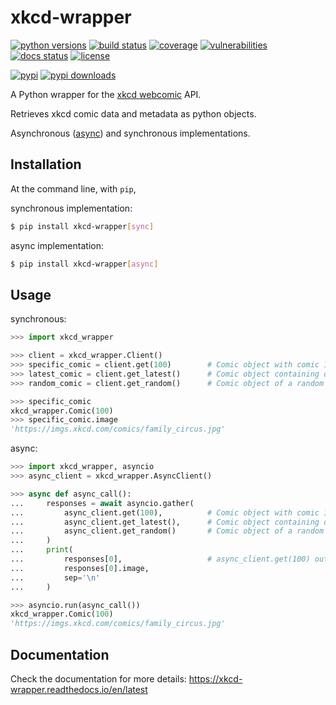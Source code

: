 # xkcd-wrapper
[![python versions](https://img.shields.io/pypi/pyversions/xkcd-wrapper "supported python versions")](https://pypi.org/project/xkcd-wrapper)
[![build status](https://github.com/Kronopt/xkcd-wrapper/workflows/CI/badge.svg "build status")](https://github.com/Kronopt/xkcd-wrapper/actions?query=workflow%3ACI)
[![coverage](https://codecov.io/gh/Kronopt/xkcd-wrapper/branch/master/graph/badge.svg "code coverage")](https://codecov.io/gh/Kronopt/xkcd-wrapper)
[![vulnerabilities](https://snyk.io/test/github/Kronopt/xkcd-wrapper/badge.svg?targetFile=requirements.txt)](https://snyk.io/test/github/Kronopt/xkcd-wrapper?targetFile=requirements.txt)
[![docs status](https://readthedocs.org/projects/xkcd-wrapper/badge/?version=latest "documentation build status")](https://xkcd-wrapper.readthedocs.io/en/latest/)
[![license](https://img.shields.io/pypi/l/xkcd-wrapper "license")](https://github.com/Kronopt/xkcd-wrapper/blob/master/LICENSE)

[![pypi](https://img.shields.io/pypi/v/xkcd-wrapper "pypi package")](https://pypi.org/project/xkcd-wrapper)
[![pypi downloads](https://img.shields.io/pypi/dm/xkcd-wrapper "pypi downloads")](https://pypi.org/project/xkcd-wrapper)

A Python wrapper for the [xkcd webcomic](https://xkcd.com/) API.

Retrieves xkcd comic data and metadata as python objects.

Asynchronous ([async](https://docs.python.org/3/library/asyncio.html)) and synchronous implementations.

## Installation
At the command line, with `pip`,

synchronous implementation:
```sh
$ pip install xkcd-wrapper[sync]
```

async implementation:
```sh
$ pip install xkcd-wrapper[async]
```

## Usage

synchronous:
```python
>>> import xkcd_wrapper

>>> client = xkcd_wrapper.Client()
>>> specific_comic = client.get(100)        # Comic object with comic 100 data
>>> latest_comic = client.get_latest()      # Comic object containing data of the latest xkcd comic
>>> random_comic = client.get_random()      # Comic object of a random comic

>>> specific_comic
xkcd_wrapper.Comic(100)
>>> specific_comic.image
'https://imgs.xkcd.com/comics/family_circus.jpg'
```

async:
```python
>>> import xkcd_wrapper, asyncio
>>> async_client = xkcd_wrapper.AsyncClient()

>>> async def async_call():
...     responses = await asyncio.gather(
...         async_client.get(100),          # Comic object with comic 100 data
...         async_client.get_latest(),      # Comic object containing data of the latest xkcd comic
...         async_client.get_random()       # Comic object of a random comic
...     )
...     print(
...         responses[0],                   # async_client.get(100) output
...         responses[0].image,
...         sep='\n'
...     )

>>> asyncio.run(async_call())
xkcd_wrapper.Comic(100)
'https://imgs.xkcd.com/comics/family_circus.jpg'
```

## Documentation
Check the documentation for more details: https://xkcd-wrapper.readthedocs.io/en/latest
